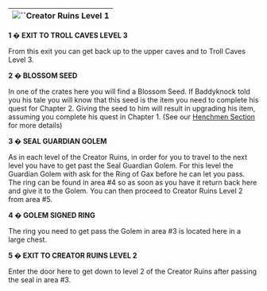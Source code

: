 | ![](https://www.gamebanshee.com/neverwinternights/nwnwalkthrough/maps/creatorsruins_lvl1.jpg)``Creator Ruins Level 1 |
| :-----------------------------------------------------------------------------------------------------------------------: |

**1 � EXIT TO TROLL CAVES LEVEL 3**

From this exit you can get back up to the upper caves and to Troll Caves Level 3.

**2 � BLOSSOM SEED**

In one of the crates here you will find a Blossom Seed. If Baddyknock told you his tale you will know that this seed is the item you need to complete his quest for Chapter 2. Giving the seed to him will result in upgrading his item, assuming you complete his quest in Chapter 1. (See our [Henchmen Section](https://www.gamebanshee.com/neverwinternights/henchmen.php) for more details)

**3 � SEAL GUARDIAN GOLEM**

As in each level of the Creator Ruins, in order for you to travel to the next level you have to get past the Seal Guardian Golem. For this level the Guardian Golem with ask for the Ring of Gax before he can let you pass. The ring can be found in area #4 so as soon as you have it return back here and give it to the Golem. You can then proceed to Creator Ruins Level 2 from area #5.

**4 � GOLEM SIGNED RING**

The ring you need to get pass the Golem in area #3 is located here in a large chest.

**5 � EXIT TO CREATOR RUINS LEVEL 2**

Enter the door here to get down to level 2 of the Creator Ruins after passing the seal in area #3.

